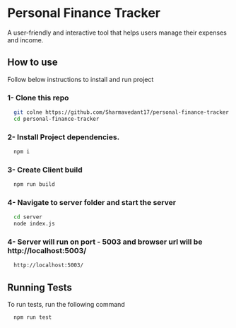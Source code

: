 
# Personal Finance Tracker

A user-friendly and interactive tool that helps
users manage their expenses and income.

## How to use

Follow below instructions to install and run project

### 1- Clone this repo

```bash
  git colne https://github.com/Sharmavedant17/personal-finance-tracker.git
  cd personal-finance-tracker
```

### 2- Install Project dependencies.

```bash
  npm i
```

### 3- Create Client build

```bash
  npm run build
```

### 4- Navigate to server folder and start the server

```bash
  cd server
  node index.js
```
### 4- Server will run on port - 5003 and browser url will be http://localhost:5003/

```bash
  http://localhost:5003/
```
## Running Tests

To run tests, run the following command

```bash
  npm run test
```

